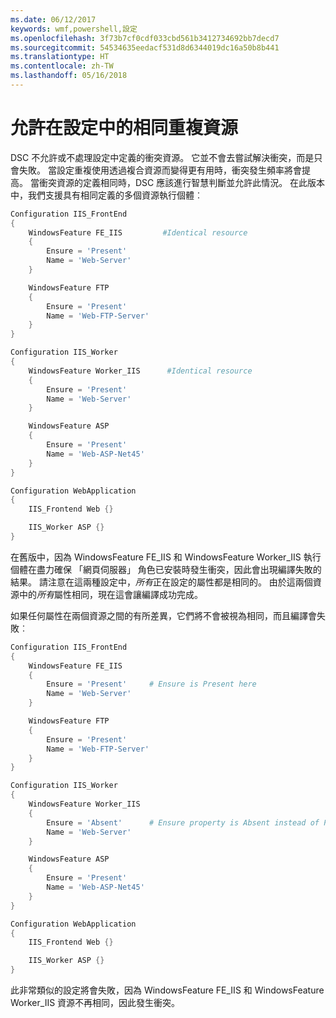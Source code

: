 ```yaml
---
ms.date: 06/12/2017
keywords: wmf,powershell,設定
ms.openlocfilehash: 3f73b7cf0cdf033cbd561b3412734692bb7decd7
ms.sourcegitcommit: 54534635eedacf531d8d6344019dc16a50b8b441
ms.translationtype: HT
ms.contentlocale: zh-TW
ms.lasthandoff: 05/16/2018
---
```

# <a name="allowing-for-identical-duplicate-resources-in-a-configuration"></a>允許在設定中的相同重複資源

DSC 不允許或不處理設定中定義的衝突資源。 它並不會去嘗試解決衝突，而是只會失敗。 當設定重複使用透過複合資源而變得更有用時，衝突發生頻率將會提高。 當衝突資源的定義相同時，DSC 應該進行智慧判斷並允許此情況。 在此版本中，我們支援具有相同定義的多個資源執行個體︰

```powershell
Configuration IIS_FrontEnd
{
    WindowsFeature FE_IIS         #Identical resource
    {
        Ensure = 'Present'
        Name = 'Web-Server'
    }

    WindowsFeature FTP
    {
        Ensure = 'Present'
        Name = 'Web-FTP-Server'
    }
}

Configuration IIS_Worker
{
    WindowsFeature Worker_IIS      #Identical resource
    {
        Ensure = 'Present'
        Name = 'Web-Server'
    }

    WindowsFeature ASP
    {
        Ensure = 'Present'
        Name = 'Web-ASP-Net45'
    }
}

Configuration WebApplication
{
    IIS_Frontend Web {}

    IIS_Worker ASP {}
}
```

在舊版中，因為 WindowsFeature FE_IIS 和 WindowsFeature Worker_IIS 執行個體在盡力確保 「網頁伺服器」 角色已安裝時發生衝突，因此會出現編譯失敗的結果。 請注意在這兩種設定中，*所有*正在設定的屬性都是相同的。 由於這兩個資源中的*所有*屬性相同，現在這會讓編譯成功完成。

如果任何屬性在兩個資源之間的有所差異，它們將不會被視為相同，而且編譯會失敗︰

```powershell
Configuration IIS_FrontEnd
{
    WindowsFeature FE_IIS
    {
        Ensure = 'Present'     # Ensure is Present here
        Name = 'Web-Server'
    }

    WindowsFeature FTP
    {
        Ensure = 'Present'
        Name = 'Web-FTP-Server'
    }
}

Configuration IIS_Worker
{
    WindowsFeature Worker_IIS
    {
        Ensure = 'Absent'      # Ensure property is Absent instead of Present
        Name = 'Web-Server'
    }

    WindowsFeature ASP
    {
        Ensure = 'Present'
        Name = 'Web-ASP-Net45'
    }
}

Configuration WebApplication
{
    IIS_Frontend Web {}

    IIS_Worker ASP {}
}
```

此非常類似的設定將會失敗，因為 WindowsFeature FE_IIS 和 WindowsFeature Worker_IIS 資源不再相同，因此發生衝突。
